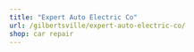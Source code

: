 ```yaml
---
title: "Expert Auto Electric Co"
url: /gilbertsville/expert-auto-electric-co/
shop: car repair
---
```

